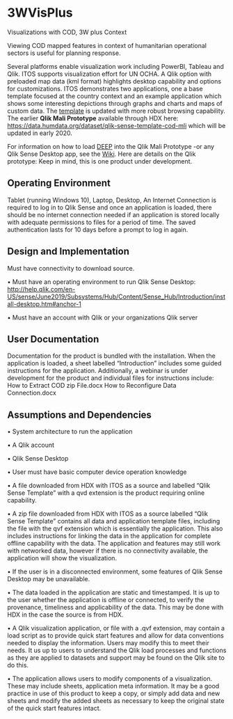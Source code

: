 # 3WVisPlus
Visualizations with COD, 3W plus Context 

Viewing COD mapped features in context of humanitarian operational sectors is useful for planning response. 

Several platforms enable visualization work including PowerBI, Tableau and Qlik. ITOS supports visualization effort for UN OCHA. A Qlik option with preloaded map data (kml format) highlights desktop capability and options for customizations. ITOS demonstrates two applications, one a base template focused at the country context and an example application which shows some interesting depictions through graphs and charts and maps of custom data. The [template](https://github.com/UGA-ITOSHumanitarianGIS/3WVisPlus/raw/master/Apps/iso_hxl_qlik_template_v11_MLI.qvf) is updated with more robust browsing capability. The earlier **Qlik Mali Prototype** available through HDX here:
https://data.humdata.org/dataset/qlik-sense-template-cod-mli which will be updated in early 2020.

For information on how to load [DEEP](https://beta.thedeep.io/) into the Qlik Mali Prototype -or any Qlik Sense Desktop app, see the [Wiki](https://github.com/UGA-ITOSHumanitarianGIS/3WVisPlus/wiki). Here are details on the Qlik prototype:
Keep in mind, this is one product under development. 

## Operating Environment
Tablet (running Windows 10), Laptop, Desktop, An Internet Connection is required to log in to Qlik Sense and once an application is loaded, there should be no internet connection needed if an application is stored locally with adequate permissions to files for a period of time. The saved authentication lasts for 10 days before a prompt to log in again.

## Design and Implementation
Must have connectivity to download source.

•	Must have an operating environment to run Qlik Sense Desktop: http://help.qlik.com/en-US/sense/June2019/Subsystems/Hub/Content/Sense_Hub/Introduction/install-desktop.htm#anchor-1

•	Must have an account with Qlik or your organizations Qlik server 

## User Documentation
Documentation for the product is bundled with the installation. When the application is loaded, a sheet labelled “Introduction” includes some guided instructions for the application.
Additionally, a webinar is under development for the product and individual files for instructions include:
How to Extract COD zip File.docx
How to Reconfigure Data Connection.docx

## Assumptions and Dependencies
•	System architecture to run the application

•	A Qlik account

•	Qlik Sense Desktop

•	User must have basic computer device operation knowledge

•	A file downloaded from HDX with ITOS as a source and labelled “Qlik Sense Template” with a qvd extension is the product requiring online capability. 

•	A zip file downloaded from HDX with ITOS as a source labelled “Qlik Sense Template” contains all data and application template files, including the file with the qvf extension which is essentially the application. This also includes instructions for linking the data in the application for complete offline capability with the data. The application and features may still work with networked data, however if there is no connectivity available, the application will show the visualization. 

•	If the user is in a disconnected environment, some features of Qlik Sense Desktop may be unavailable.

•	The data loaded in the application are static and timestamped. It is up to the user whether the application is offline or connected, to verify the provenance, timeliness and applicability of the data. This may be done with HDX in the case the source is from HDX. 

•	A Qlik visualization application, or file with a .qvf extension, may contain a load script as to provide quick start features and allow for data conventions needed to display the information. Users may modify this to meet their needs. It us up to users to understand the Qlik load processes and functions as they are applied to datasets and support may be found on the Qlik site to do this. 

•	The application allows users to modify components of a visualization. These may include sheets, application meta information. It may be a good practice in use of this product to keep a copy, or simply add data and new sheets and modify the added sheets as necessary to keep the original state of the quick start features intact. 


